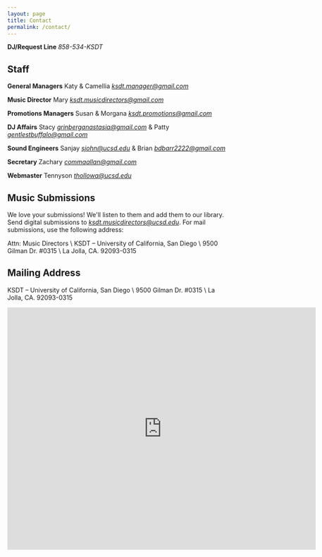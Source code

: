 ```yaml
---
layout: page
title: Contact
permalink: /contact/
---
```


__DJ/Request Line__ *858-534-KSDT*

## Staff

__General Managers__ Katy & Camellia *ksdt.manager@gmail.com*

__Music Director__ Mary *ksdt.musicdirectors@gmail.com*

__Promotions Managers__ Susan & Morgana *ksdt.promotions@gmail.com*

__DJ Affairs__ Stacy *grinberganastasia@gmail.com* & Patty *gentlestbuffalo@gmail.com*

__Sound Engineers__ Sanjay *sjohn@ucsd.edu* & Brian *bdbarr2222@gmail.com*

__Secretary__ Zachary *commaallan@gmail.com*

__Webmaster__ Tennyson *thollowa@ucsd.edu*

## Music Submissions

We love your submissions! We'll listen to them and add them to our library. 
Send digital submissions to *ksdt.musicdirectors@ucsd.edu*. For mail submissions, use the following address:

Attn: Music Directors \\
KSDT – University of California, San Diego \\
9500 Gilman Dr. \#0315 \\
La Jolla, CA. 92093-0315

## Mailing Address
KSDT – University of California, San Diego \\
9500 Gilman Dr. \#0315 \\
La Jolla, CA. 92093-0315

<iframe src="https://www.google.com/maps/embed?pb=!1m18!1m12!1m3!1d1675.4008484197898!2d-117.24010086441803!3d32.876965810486425!2m3!1f0!2f0!3f0!3m2!1i1024!2i768!4f13.1!3m3!1m2!1s0x80dc06d1502ca4f7%3A0x2fc2af399de5a2e3!2sKSDT!5e0!3m2!1sen!2sus!4v1443318563114" width="700" height="550" frameborder="0" style="border:0" allowfullscreen></iframe>
